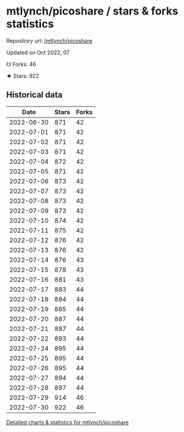 # mtlynch/picoshare / stars & forks statistics

Repository url: [/mtlynch/picoshare](https://github.com/mtlynch/picoshare)

Updated on Oct 2022, 07

☋ Forks: 46

★ Stars: 922

## Historical data
| Date | Stars | Forks |
|------|-------|-------|
| 2022-06-30 | 871 | 42 | 
| 2022-07-01 | 871 | 42 | 
| 2022-07-02 | 871 | 42 | 
| 2022-07-03 | 871 | 42 | 
| 2022-07-04 | 872 | 42 | 
| 2022-07-05 | 871 | 42 | 
| 2022-07-06 | 873 | 42 | 
| 2022-07-07 | 873 | 42 | 
| 2022-07-08 | 873 | 42 | 
| 2022-07-09 | 873 | 42 | 
| 2022-07-10 | 874 | 42 | 
| 2022-07-11 | 875 | 42 | 
| 2022-07-12 | 876 | 42 | 
| 2022-07-13 | 876 | 42 | 
| 2022-07-14 | 876 | 43 | 
| 2022-07-15 | 878 | 43 | 
| 2022-07-16 | 881 | 43 | 
| 2022-07-17 | 883 | 44 | 
| 2022-07-18 | 884 | 44 | 
| 2022-07-19 | 885 | 44 | 
| 2022-07-20 | 887 | 44 | 
| 2022-07-21 | 887 | 44 | 
| 2022-07-22 | 893 | 44 | 
| 2022-07-24 | 895 | 44 | 
| 2022-07-25 | 895 | 44 | 
| 2022-07-26 | 895 | 44 | 
| 2022-07-27 | 894 | 44 | 
| 2022-07-28 | 897 | 44 | 
| 2022-07-29 | 914 | 46 | 
| 2022-07-30 | 922 | 46 | 


[Detailed charts & statistics for mtlynch/picoshare](https://reviewgithub.com/rep/mtlynch/picoshare)
